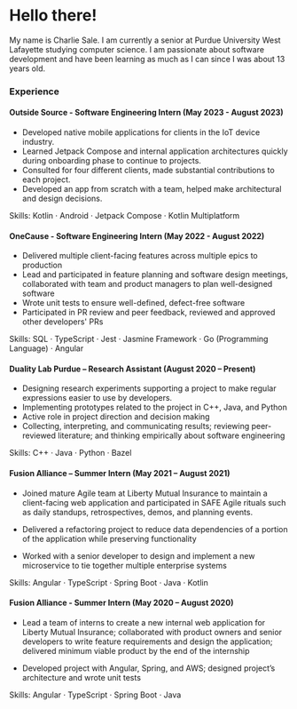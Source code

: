 # Hello there!
My name is Charlie Sale. I am currently a senior at Purdue University West Lafayette studying computer science.
I am passionate about software development and have been learning as much as I can since I was about 13 years old.

### Experience
#### Outside Source - Software Engineering Intern (May 2023 - August 2023)
* Developed native mobile applications for clients in the IoT device industry. 
* Learned Jetpack Compose and internal application architectures quickly during onboarding phase to continue to projects. 
* Consulted for four different clients, made substantial contributions to each project. 
* Developed an app from scratch with a team, helped make architectural and design decisions.

Skills: Kotlin · Android · Jetpack Compose · Kotlin Multiplatform

#### OneCause - Software Engineering Intern (May 2022 - August 2022)
* Delivered multiple client-facing features across multiple epics to production
* Lead and participated in feature planning and software design meetings, collaborated with team and product managers to plan well-designed software
* Wrote unit tests to ensure well-defined, defect-free software
* Participated in PR review and peer feedback, reviewed and approved other developers' PRs

Skills: SQL · TypeScript · Jest · Jasmine Framework · Go (Programming Language) · Angular

#### Duality Lab Purdue – Research Assistant (August 2020 – Present) 
* Designing research experiments supporting a project to make regular expressions easier to use by developers. 
* Implementing prototypes related to the project in C++, Java, and Python 
* Active role in project direction and decision making 
* Collecting, interpreting, and communicating results; reviewing peer-reviewed literature; and thinking empirically about software engineering 

Skills: C++ · Java · Python · Bazel

#### Fusion Alliance – Summer Intern (May 2021 – August 2021) 

* Joined mature Agile team at Liberty Mutual Insurance to maintain a client-facing web application and participated in SAFE Agile rituals such as daily standups, retrospectives, demos, and planning events. 

* Delivered a refactoring project to reduce data dependencies of a portion of the application while preserving functionality 

* Worked with a senior developer to design and implement a new microservice to tie together multiple enterprise systems 

Skills: Angular · TypeScript · Spring Boot · Java · Kotlin

#### Fusion Alliance - Summer Intern (May 2020 – August 2020) 

* Lead a team of interns to create a new internal web application for Liberty Mutual Insurance; collaborated with product owners and senior developers to write feature requirements and design the application; delivered minimum viable product by the end of the internship 

* Developed project with Angular, Spring, and AWS; designed project’s architecture and wrote unit tests 

Skills: Angular · TypeScript · Spring Boot · Java
